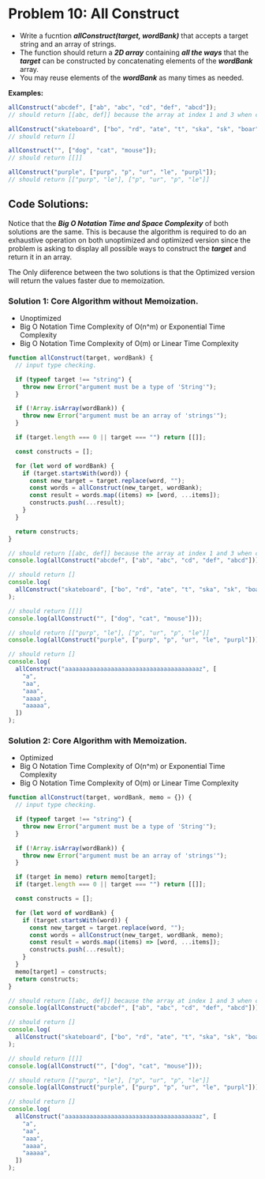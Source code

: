# Problem 10: All Construct

- Write a fucntion **_allConstruct(target, wordBank)_** that accepts a target string and an array of strings.
- The function should return a **_2D array_** containing **_all the ways_** that the **_target_** can be constructed by concatenating elements of the **_wordBank_** array.
- You may reuse elements of the **_wordBank_** as many times as needed.

**Examples:**

```javascript
allConstruct("abcdef", ["ab", "abc", "cd", "def", "abcd"]);
// should return [[abc, def]] because the array at index 1 and 3 when combined is equal to "abcdef".

allConstruct("skateboard", ["bo", "rd", "ate", "t", "ska", "sk", "boar"]);
// should return []

allConstruct("", ["dog", "cat", "mouse"]);
// should return [[]]

allConstruct("purple", ["purp", "p", "ur", "le", "purpl"]);
// should return [["purp", "le"], ["p", "ur", "p", "le"]]
```

## Code Solutions:

Notice that the **_Big O Notation Time and Space Complexity_** of both solutions are the same. This is because the algorithm is required to do an exhaustive operation on both unoptimized and optimized version since the problem is asking to display all possible ways to construct the **_target_** and return it in an array.

The Only diiference between the two solutions is that the Optimized version will return the values faster due to memoization.

### Solution 1: Core Algorithm without Memoization.

- Unoptimized
- Big O Notation Time Complexity of O(n^m) or Exponential Time Complexity
- Big O Notation Time Complexity of O(m) or Linear Time Complexity

```javascript
function allConstruct(target, wordBank) {
  // input type checking.

  if (typeof target !== "string") {
    throw new Error("argument must be a type of 'String'");
  }

  if (!Array.isArray(wordBank)) {
    throw new Error("argument must be an array of 'strings'");
  }

  if (target.length === 0 || target === "") return [[]];

  const constructs = [];

  for (let word of wordBank) {
    if (target.startsWith(word)) {
      const new_target = target.replace(word, "");
      const words = allConstruct(new_target, wordBank);
      const result = words.map((items) => [word, ...items]);
      constructs.push(...result);
    }
  }

  return constructs;
}

// should return [[abc, def]] because the array at index 1 and 3 when combined is equal to "abcdef".
console.log(allConstruct("abcdef", ["ab", "abc", "cd", "def", "abcd"]));

// should return []
console.log(
  allConstruct("skateboard", ["bo", "rd", "ate", "t", "ska", "sk", "boar"])
);

// should return [[]]
console.log(allConstruct("", ["dog", "cat", "mouse"]));

// should return [["purp", "le"], ["p", "ur", "p", "le"]]
console.log(allConstruct("purple", ["purp", "p", "ur", "le", "purpl"]));

// should return []
console.log(
  allConstruct("aaaaaaaaaaaaaaaaaaaaaaaaaaaaaaaaaaaaaaz", [
    "a",
    "aa",
    "aaa",
    "aaaa",
    "aaaaa",
  ])
);
```

### Solution 2: Core Algorithm with Memoization.

- Optimized
- Big O Notation Time Complexity of O(n^m) or Exponential Time Complexity
- Big O Notation Time Complexity of O(m) or Linear Time Complexity

```javascript
function allConstruct(target, wordBank, memo = {}) {
  // input type checking.

  if (typeof target !== "string") {
    throw new Error("argument must be a type of 'String'");
  }

  if (!Array.isArray(wordBank)) {
    throw new Error("argument must be an array of 'strings'");
  }

  if (target in memo) return memo[target];
  if (target.length === 0 || target === "") return [[]];

  const constructs = [];

  for (let word of wordBank) {
    if (target.startsWith(word)) {
      const new_target = target.replace(word, "");
      const words = allConstruct(new_target, wordBank, memo);
      const result = words.map((items) => [word, ...items]);
      constructs.push(...result);
    }
  }
  memo[target] = constructs;
  return constructs;
}

// should return [[abc, def]] because the array at index 1 and 3 when combined is equal to "abcdef".
console.log(allConstruct("abcdef", ["ab", "abc", "cd", "def", "abcd"]));

// should return []
console.log(
  allConstruct("skateboard", ["bo", "rd", "ate", "t", "ska", "sk", "boar"])
);

// should return [[]]
console.log(allConstruct("", ["dog", "cat", "mouse"]));

// should return [["purp", "le"], ["p", "ur", "p", "le"]]
console.log(allConstruct("purple", ["purp", "p", "ur", "le", "purpl"]));

// should return []
console.log(
  allConstruct("aaaaaaaaaaaaaaaaaaaaaaaaaaaaaaaaaaaaaaz", [
    "a",
    "aa",
    "aaa",
    "aaaa",
    "aaaaa",
  ])
);
```

